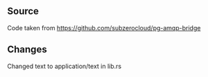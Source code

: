 ## Source
Code taken from https://github.com/subzerocloud/pg-amqp-bridge

## Changes
Changed text to application/text in lib.rs
